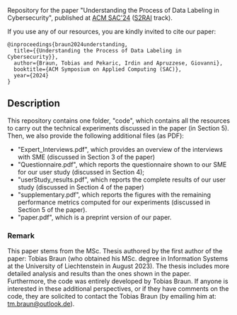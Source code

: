 Repository for the paper "Understanding the Process of Data Labeling in Cybersecurity", published at [ACM SAC'24](https://www.sigapp.org/sac/sac2024/) ([S2RAI](https://sites.google.com/view/s2rai-sac/) track).

If you use any of our resources, you are kindly invited to cite our paper:

```
@inproceedings{braun2024understanding,
  title={{Understanding the Process of Data Labeling in Cybersecurity}},
  author={Braun, Tobias and Pekaric, Irdin and Apruzzese, Giovanni},
  booktitle={ACM Symposium on Applied Computing (SAC)},
  year={2024}
}
```

## Description

This repository contains one folder, "code", which contains all the resources to carry out the technical experiments discussed in the paper (in Section 5). Then, we also provide the following additional files (as PDF):

* "Expert_Interviews.pdf", which provides an overview of the interviews with SME (discussed in Section 3 of the paper)
* "Questionnaire.pdf", which reports the questionnaire shown to our SME for our user study (discussed in Section 4);
* "userStudy_results.pdf", which reports the complete results of our user study (discussed in Section 4 of the paper)
* "supplementary.pdf", which reports the figures with the remaining performance metrics computed for our experiments (discussed in Section 5 of the paper).
* "paper.pdf", which is a preprint version of our paper.

### Remark

This paper stems from the MSc. Thesis authored by the first author of the paper: Tobias Braun (who obtained his MSc. degree in Information Systems at the University of Liechtenstein in August 2023). The thesis includes more detailed analysis and results than the ones shown in the paper. Furthermore, the code was entirely developed by Tobias Braun. If anyone is interested in these additional perspectives, or if they have comments on the code, they are solicited to contact the Tobias Braun (by emailing him at: tm.braun@outlook.de).
